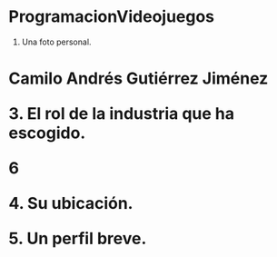 # ProgramacionVideojuegos
1. Una foto personal.
<h1>Camilo Andrés Gutiérrez Jiménez
<p>3. El rol de la industria que ha escogido.
<p>6
<p>4. Su ubicación.
<p>5. Un perfil breve.